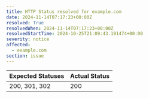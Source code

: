 ```yaml
---
title: HTTP Status resolved for example.com
date: 2024-11-14T07:17:23+00:00Z
resolved: True
resolvedWhen: 2024-11-14T07:17:23+00:00Z
resolvedStartTime: 2024-10-25T21:09:43.191474+00:00
severity: notice
affected:
  - example.com
section: issue
---
```


| Expected Statuses | Actual Status  |
|-------------------|----------------|
| 200, 301, 302 | 200 |
